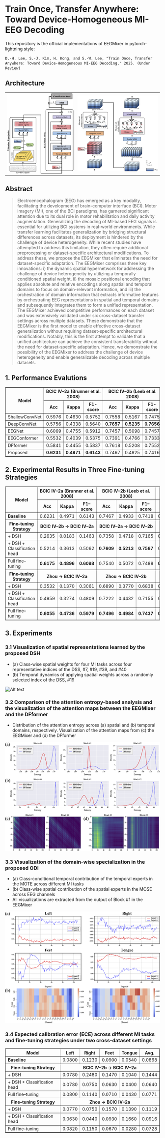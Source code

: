 # Train Once, Transfer Anywhere: Toward Device-Homogeneous MI-EEG Decoding

This repository is the official implementations of EEGMixer in pytorch-lightning style:

```text
D.-H. Lee, S.-J. Kim, H. Kong, and S.-W. Lee, "Train Once, Transfer Anywhere: Toward Device-Homogeneous MI-EEG Decoding," 2025. (Under Review)
```

## Architecture

|||
|:-:|:-:|
|![Alt text](docs/SUPPLEMENTARY1.png)|![Alt text](docs/FIGURE1.png)|


## Abstract

> Electroencephalogram (EEG) has emerged as a key modality, facilitating the development of brain-computer interface (BCI). Motor imagery (MI), one of the BCI paradigms, has garnered significant attention due to its dual role in motor rehabilitation and daily activity augmentation. Generalizing the decoding of MI-based EEG signals is essential for utilizing BCI systems in real-world environments. While transfer learning facilitates generalization by bridging structural differences across datasets, its deployment is hindered by the challenge of device heterogeneity. While recent studies have attempted to address this limitation, they often require additional preprocessing or dataset-specific architectural modifications. To address these, we propose the EEGMixer that eliminates the need for dataset-specific adaptation. The EEGMixer comprises three key innovations: i) the dynamic spatial hypernetwork for addressing the challenge of device heterogeneity by utilizing a temporally conditioned spatial weight, ii) the mosaic positional encoding that applies absolute and relative encodings along spatial and temporal domains to focus on domain-relevant information, and iii) the orchestration of domain information that extracts informative features by orchestrating EEG representations in spatial and temporal domains and subsequently integrates them to form a unified representation. The EEGMixer achieved competitive performances on each dataset and was extensively validated under six cross-dataset transfer settings across multiple datasets. These demonstrate that the EEGMixer is the first model to enable effective cross-dataset generalization without requiring dataset-specific architectural modifications. Notably, this is the first attempt to validate that a unified architecture can achieve the consistent transferability without the need for dataset-specific adaptation. Hence, we demonstrate the possibility of the EEGMixer to address the challenge of device heterogeneity and enable generalizable decoding across multiple datasets.

## 1. Performance Evalutions

<table border="1">
    <thead>
        <tr>
            <th rowspan="2">Model</th>
            <th colspan="3">BCIC IV–2a (Brunner et al. 2008)</th>
            <th colspan="3">BCIC IV–2b (Leeb et al. 2008)</th>
            <th colspan="3">Zhou (Zhou et al. 2016)</th>
        </tr>
        <tr>
            <th>Acc</th>
            <th>Kappa</th>
            <th>F1-score</th>
            <th>Acc</th>
            <th>Kappa</th>
            <th>F1-score</th>
            <th>Acc</th>
            <th>Kappa</th>
            <th>F1-score</th>
        </tr>
    </thead>
    <tbody>
        <tr>
            <td>ShallowConvNet</td>
            <td>0.5976</td>
            <td>0.4630</td>
            <td>0.5752</td>
            <td>0.7558</td>
            <td>0.5167</td>
            <td>0.7475</td>
            <td>0.6660</td>
            <td>0.4998</td>
            <td>0.6510</td>
        </tr>
        <tr>
            <td>DeepConvNet</td>
            <td>0.5756</td>
            <td>0.4338</td>
            <td>0.5640</td>
            <td><strong>0.7657</strong></td>
            <td><strong>0.5235</strong></td>
            <td><strong>0.7656</strong></td>
            <td>0.5135</td>
            <td>0.2710</td>
            <td>0.4911</td>
        </tr>
        <tr>
            <td>EEGNet</td>
            <td>0.6069</td>
            <td>0.4755</td>
            <td>0.5912</td>
            <td>0.7457</td>
            <td>0.5098</td>
            <td>0.7457</td>
            <td>0.6532</td>
            <td>0.4806</td>
            <td>0.6314</td>
        </tr>
        <tr>
            <td>EEGConformer</td>
            <td>0.5532</td>
            <td>0.4039</td>
            <td>0.5375</td>
            <td>0.7391</td>
            <td>0.4766</td>
            <td>0.7333</td>
            <td>0.7162</td>
            <td>0.5910</td>
            <td>0.7162</td>
        </tr>
        <tr>
            <td>DFformer</td>
            <td>0.5841</td>
            <td>0.4455</td>
            <td>0.5837</td>
            <td>0.7618</td>
            <td>0.5208</td>
            <td>0.7552</td>
            <td>0.7546</td>
            <td>0.6323</td>
            <td>0.7433</td>
        </tr>
        <tr>
            <td>Proposed</td>
            <td><strong>0.6231</strong></td>
            <td><strong>0.4971</strong></td>
            <td><strong>0.6143</strong></td>
            <td>0.7467</td>
            <td>0.4925</td>
            <td>0.7416</td>
            <td><strong>0.7561</strong></td>
            <td><strong>0.6343</strong></td>
            <td><strong>0.7443</strong></td>
        </tr>
    </tbody>
</table>

## 2. Experimental Results in Three Fine-tuning Strategies

<table border="1" cellpadding="4" cellspacing="0">
    <thead>
        <tr>
            <th rowspan="2">Model</th>
            <th colspan="3">BCIC IV–2a (Brunner et al. 2008)</th>
            <th colspan="3">BCIC IV–2b (Leeb et al. 2008)</th>
            <th colspan="3">Zhou (Zhou et al. 2016)</th>
        </tr>
        <tr>
            <th>Acc</th>
            <th>Kappa</th>
            <th>F1–score</th>
            <th>Acc</th>
            <th>Kappa</th>
            <th>F1–score</th>
            <th>Acc</th>
            <th>Kappa</th>
            <th>F1–score</th>
        </tr>
    </thead>
    <tbody>
        <tr>
            <td><strong>Baseline</strong></td>
            <td>0.6231</td>
            <td>0.4971</td>
            <td>0.6143</td>
            <td>0.7467</td>
            <td>0.4933</td>
            <td>0.7418</td>
            <td>0.7561</td>
            <td>0.6343</td>
            <td>0.7443</td>
        </tr>
        <tr>
            <th>Fine–tuning Strategy</th>
            <th colspan="3">BCIC IV–2b → BCIC IV–2a</th>
            <th colspan="3">BCIC IV–2a → BCIC IV–2b</th>
            <th colspan="3">BCIC IV–2a → Zhou</th>
        </tr>
        <tr>
            <td>+ DSH</td>
            <td>0.2635</td>
            <td>0.0183</td>
            <td>0.1463</td>
            <td>0.7358</td>
            <td>0.4718</td>
            <td>0.7165</td>
            <td>0.6882</td>
            <td>0.5339</td>
            <td>0.6315</td>
        </tr>
        <tr>
            <td>+ DSH + Classification head</td>
            <td>0.5214</td>
            <td>0.3613</td>
            <td>0.5062</td>
            <td><strong>0.7609</strong></td>
            <td><strong>0.5213</strong></td>
            <td><strong>0.7567</strong></td>
            <td>0.6952</td>
            <td>0.5428</td>
            <td>0.6815</td>
        </tr>
        <tr>
            <td>Full fine–tuning</td>
            <td><strong>0.6175</strong></td>
            <td><strong>0.4896</strong></td>
            <td><strong>0.6098</strong></td>
            <td>0.7540</td>
            <td>0.5072</td>
            <td>0.7488</td>
            <td><strong>0.7538</strong></td>
            <td><strong>0.6308</strong></td>
            <td><strong>0.7416</strong></td>
        </tr>
        <tr>
            <th>Fine–tuning Strategy</th>
            <th colspan="3">Zhou → BCIC IV–2a</th>
            <th colspan="3">Zhou → BCIC IV–2b</th>
            <th colspan="3">BCIC IV–2b → Zhou</th>
        </tr>
        <tr>
            <td>+ DSH</td>
            <td>0.3532</td>
            <td>0.1370</td>
            <td>0.3061</td>
            <td>0.6890</td>
            <td>0.3770</td>
            <td>0.6838</td>
            <td>0.6472</td>
            <td>0.4826</td>
            <td>0.4960</td>
        </tr>
        <tr>
            <td>+ DSH + Classification head</td>
            <td>0.4959</td>
            <td>0.3274</td>
            <td>0.4809</td>
            <td>0.7222</td>
            <td>0.4432</td>
            <td>0.7155</td>
            <td>0.6970</td>
            <td>0.5455</td>
            <td>0.6883</td>
        </tr>
        <tr>
            <td>Full fine–tuning</td>
            <td><strong>0.6055</strong></td>
            <td><strong>0.4736</strong></td>
            <td><strong>0.5979</strong></td>
            <td><strong>0.7496</strong></td>
            <td><strong>0.4984</strong></td>
            <td><strong>0.7437</strong></td>
            <td><strong>0.7191</strong></td>
            <td><strong>0.5789</strong></td>
            <td><strong>0.7066</strong></td>
        </tr>
    </tbody>
</table>

## 3. Experiments

### 3.1 Visualization of spatial representations learned by the proposed DSH

- (a) Class-wise spatial weights for four MI tasks across four representative indices of the DSS, #7, #19, #39, and #40
- (b) Temporal dynamics of applying spatial weights across a randomly selected index of the DSS, #19

![Alt text](docs/FIGURE2.png)

### 3.2 Comparison of the attention entropy-based analysis and the visualization of the attention maps between the EEGMixer and the DFformer

- Distribution of the attention entropy across (a) spatial and (b) temporal domains, respectively. Visualization of the attention maps from (c) the EEGMixer and (d) the DFformer

![Alt text](docs/FIGURE3.png)

### 3.3 Visualization of the domain-wise specialization in the proposed ODI

- (a) Class-conditional temporal contribution of the temporal experts in the MOTE across different MI tasks
- (b) Class-wise spatial contribution of the spatial experts in the MOSE across EEG channels
- All visualizations are extracted from the output of Block #1 in the EEGMixer

![Alt text](docs/FIGURE4.png)

### 3.4 Expected calibration error (ECE) across different MI tasks and fine-tuning strategies under two cross-dataset settings

<table border="1" cellpadding="4" cellspacing="0">
    <thead>
        <tr>
            <th>Model</th>
            <th>Left</th>
            <th>Right</th>
            <th>Feet</th>
            <th>Tongue</th>
            <th>Avg.</th>
        </tr>
    </thead>
    <tbody>
        <tr>
            <td><strong>Baseline</strong></td>
            <td>0.0800</td>
            <td>0.1230</td>
            <td>0.0900</td>
            <td>0.0540</td>
            <td>0.0868</td>
        </tr>
        <tr>
            <th>Fine–tuning Strategy</th>
            <th colspan="5">BCIC IV–2b → BCIC IV–2a</th>
        </tr>
        <tr>
            <td>+ DSH</td>
            <td>0.0780</td>
            <td>0.2480</td>
            <td>0.1470</td>
            <td>0.1040</td>
            <td>0.1444</td>
        </tr>
        <tr>
            <td>+ DSH + Classification head</td>
            <td>0.0780</td>
            <td>0.0750</td>
            <td>0.0630</td>
            <td>0.0400</td>
            <td>0.0640</td>
        </tr>
        <tr>
            <td>Full fine–tuning</td>
            <td>0.0800</td>
            <td>0.1140</td>
            <td>0.0710</td>
            <td>0.0430</td>
            <td>0.0771</td>
        </tr>
        <tr>
            <th>Fine–tuning Strategy</th>
            <th colspan="5">Zhou → BCIC IV–2a</th>
        </tr>
        <tr>
            <td>+ DSH</td>
            <td>0.0770</td>
            <td>0.0750</td>
            <td>0.1570</td>
            <td>0.1390</td>
            <td>0.1119</td>
        </tr>
        <tr>
            <td>+ DSH + Classification head</td>
            <td>0.0630</td>
            <td>0.0440</td>
            <td>0.0930</td>
            <td>0.1660</td>
            <td>0.0916</td>
        </tr>
        <tr>
            <td>Full fine–tuning</td>
            <td>0.0820</td>
            <td>0.1150</td>
            <td>0.0670</td>
            <td>0.0280</td>
            <td>0.0728</td>
        </tr>
    </tbody>
</table>

